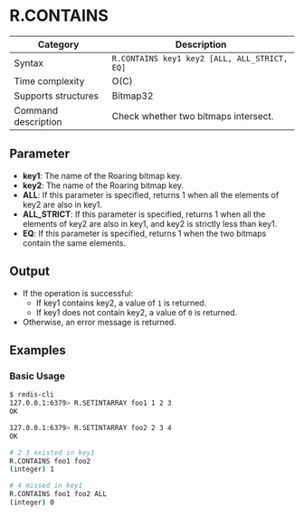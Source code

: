 # R.CONTAINS

| Category            | Description                                  |
| ------------------- | -------------------------------------------- |
| Syntax              | `R.CONTAINS key1 key2 [ALL, ALL_STRICT, EQ]` |
| Time complexity     | O(C)                                         |
| Supports structures | Bitmap32                                     |
| Command description | Check whether two bitmaps intersect.         |

## Parameter

- **key1**: The name of the Roaring bitmap key.
- **key2**: The name of the Roaring bitmap key.
- **ALL**: If this parameter is specified, returns 1 when all the elements of key2 are also in key1.
- **ALL_STRICT**: If this parameter is specified, returns 1 when all the elements of key2 are also in key1, and key2 is strictly less than key1.
- **EQ**: If this parameter is specified, returns 1 when the two bitmaps contain the same elements.

## Output

- If the operation is successful:
  - If key1 contains key2, a value of `1` is returned.
  - If key1 does not contain key2, a value of `0` is returned.
- Otherwise, an error message is returned.

## Examples

### Basic Usage

```bash
$ redis-cli
127.0.0.1:6379> R.SETINTARRAY foo1 1 2 3
OK

127.0.0.1:6379> R.SETINTARRAY foo2 2 3 4
OK

# 2 3 existed in key1
R.CONTAINS foo1 foo2
(integer) 1

# 4 missed in key1
R.CONTAINS foo1 foo2 ALL
(integer) 0
```

